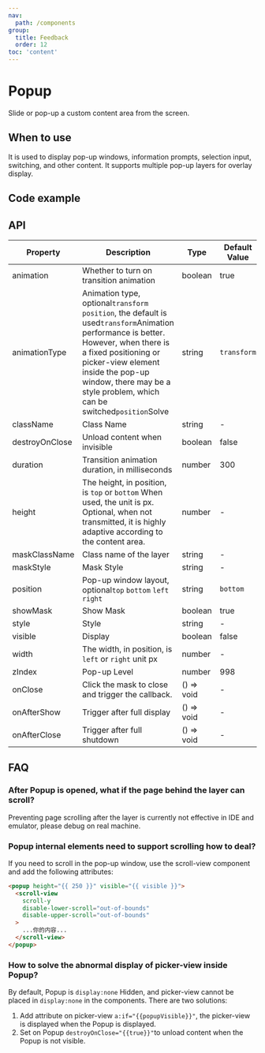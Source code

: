 ```yaml
---
nav:
  path: /components
group:
  title: Feedback
  order: 12
toc: 'content'
---
```


# Popup

Slide or pop-up a custom content area from the screen.

## When to use

It is used to display pop-up windows, information prompts, selection input, switching, and other content. It supports multiple pop-up layers for overlay display.

## Code example

<code src='../../demo/pages/Popup/index'></code>

## API

| Property           | Description                                                                                                                                                              | Type       | Default Value      |
| -------------- | ----------------------------------------------------------------------------------------------------------------------------------------------------------------- | ---------- | ----------- |
| animation      | Whether to turn on transition animation                                                                                                                                                  | boolean    | true        |
| animationType  | Animation type, optional`transform` `position`, the default is used`transform`Animation performance is better. However, when there is a fixed positioning or picker-view element inside the pop-up window, there may be a style problem, which can be switched`position`Solve | string     | `transform` |
| className      | Class Name                                                                                                                                                              | string     | -           |
| destroyOnClose | Unload content when invisible                                                                                                                                                  | boolean    | false       |
| duration       | Transition animation duration, in milliseconds                                                                                                                                            | number     | 300         |
| height         | The height, in position, is `top` or `bottom` When used, the unit is px. Optional, when not transmitted, it is highly adaptive according to the content area.                                                                        | number     | -           |
| maskClassName  | Class name of the layer                                                                                                                                                        | string     | -           |
| maskStyle      | Mask Style                                                                                                                                                        | string     | -           |
| position       | Pop-up window layout, optional`top` `bottom` `left` `right`                                                                                                                       | string     | `bottom`    |
| showMask       | Show Mask                                                                                                                                                      | boolean    | true        |
| style          | Style                                                                                                                                                              | string     | -           |
| visible        | Display                                                                                                                                                          | boolean    | false       |
| width          | The width, in position, is `left` or `right` unit px                                                                                                            | number     | -           |
| zIndex         | Pop-up Level                                                                                                                                                          | number     | 998         |
| onClose        | Click the mask to close and trigger the callback.                                                                                                                                            | () => void | -           |
| onAfterShow    | Trigger after full display                                                                                                                                                    | () => void | -           |
| onAfterClose   | Trigger after full shutdown                                                                                                                                                    | () => void | -           |

## FAQ

### After Popup is opened, what if the page behind the layer can scroll?

Preventing page scrolling after the layer is currently not effective in IDE and emulator, please debug on real machine.

### Popup internal elements need to support scrolling how to deal?

If you need to scroll in the pop-up window, use the scroll-view component and add the following attributes:

```html
<popup height="{{ 250 }}" visible="{{ visible }}">
  <scroll-view
    scroll-y
    disable-lower-scroll="out-of-bounds"
    disable-upper-scroll="out-of-bounds"
  >
    ...你的内容...
  </scroll-view>
</popup>
```

### How to solve the abnormal display of picker-view inside Popup?

By default, Popup is `display:none` Hidden, and picker-view cannot be placed in `display:none` in the components. There are two solutions:

1. Add attribute on picker-view `a:if="{{popupVisible}}"`, the picker-view is displayed when the Popup is displayed.
2. Set on Popup `destroyOnClose="{{true}}"`to unload content when the Popup is not visible.
